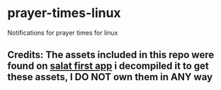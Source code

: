 # prayer-times-linux
Notifications for prayer times for linux


## Credits: The assets included in this repo were found on [salat first app](https://play.google.com/store/apps/details?id=org.hicham.salaat&hl=en) i decompiled it to get these assets, **I DO NOT own them in ANY way**
